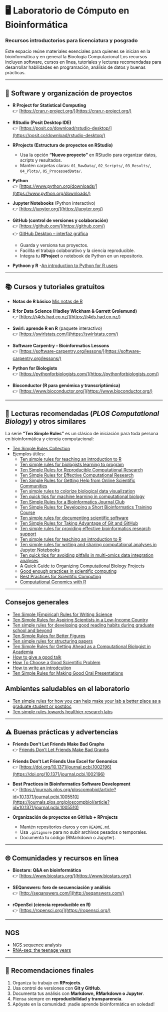 # 🖥️ Laboratorio de Cómputo en Bioinformática  
### Recursos introductorios para licenciatura y posgrado

Este espacio reúne materiales esenciales para quienes se inician en la bioinformática y en general la Bioología Computacional 
Los recursos incluyen software, cursos en línea, tutoriales y lecturas recomendadas para desarrollar habilidades en programación, análisis de datos y buenas prácticas.

---

## 🚀 Software y organización de proyectos

- **R Project for Statistical Computing**  
  👉 [https://cran.r-project.org/](https://cran.r-project.org/)

- **RStudio (Posit Desktop IDE)**  
  👉 [https://posit.co/download/rstudio-desktop/](https://posit.co/download/rstudio-desktop/)

- **RProjects (Estructura de proyectos en RStudio)**  
  - Usa la opción **“Nuevo proyecto”** en RStudio para organizar datos, scripts y resultados.  
  - Mantén carpetas claras: `01_RawData/`, `02_Scripts/`, `03_Results/`, `04_Plots/`, `05_ProcessedData/`.

- **Python**  
  👉 [https://www.python.org/downloads/](https://www.python.org/downloads/)

- **Jupyter Notebooks** (Python interactivo)  
  👉 [https://jupyter.org/](https://jupyter.org/)

- **GitHub (control de versiones y colaboración)**  
  👉 [https://github.com/](https://github.com/)  
  👉 [GitHub Desktop – interfaz gráfica](https://desktop.github.com/)  
  - Guarda y versiona tus proyectos.  
  - Facilita el trabajo colaborativo y la ciencia reproducible.  
  - Integra tu **RProject** o notebook de Python en un repositorio.
- **Pythoon y R**
  -[An introduction to Python for R users](https://occasionaldivergences.com/posts/python-intro/)      

---

## 📚 Cursos y tutoriales gratuitos

-  **Notas de R básico**
    [Mis notas de R](https://robertoalvarezm.github.io/Bioinformatica_R_Basico_Notas/)
- **R for Data Science (Hadley Wickham & Garrett Grolemund)**  
  👉 [https://r4ds.had.co.nz/](https://r4ds.had.co.nz/)

- **Swirl: aprende R en R** (paquete interactivo)  
  👉 [https://swirlstats.com/](https://swirlstats.com/)

- **Software Carpentry – Bioinformatics Lessons**  
  👉 [https://software-carpentry.org/lessons/](https://software-carpentry.org/lessons/)

- **Python for Biologists**  
  👉 [https://pythonforbiologists.com/](https://pythonforbiologists.com/)

- **Bioconductor (R para genómica y transcriptómica)**  
  👉 [https://www.bioconductor.org/](https://www.bioconductor.org/)

---

## 📝 Lecturas recomendadas (*PLOS Computational Biology*)  y otros similares

La serie **“Ten Simple Rules”** es un clásico de iniciación para toda persona en bioinformática y ciencia computacional:  

- [Ten Simple Rules Collection](https://collections.plos.org/ten-simple-rules/)  
- Ejemplos útiles:
  - [Ten simple rules for teaching an introduction to R](https://journals.plos.org/ploscompbiol/article?id=10.1371/journal.pcbi.1012018)
  - [Ten simple rules for biologists learning to program](https://journals.plos.org/ploscompbiol/article?id=10.1371%2Fjournal.pcbi.1005871)
  - [Ten Simple Rules for Reproducible Computational Research](https://journals.plos.org/ploscompbiol/article?id=10.1371/journal.pcbi.1003285)  
  - [Ten Simple Rules for Effective Computational Research](https://journals.plos.org/ploscompbiol/article?id=10.1371/journal.pcbi.1003506)  
  - [Ten Simple Rules for Getting Help from Online Scientific Communities](https://journals.plos.org/ploscompbiol/article?id=10.1371/journal.pcbi.1002202)
  - [Ten simple rules to colorize biological data visualization](https://journals.plos.org/ploscompbiol/article?id=10.1371/journal.pcbi.1008259)
  - [Ten quick tips for machine learning in computational biology](https://biodatamining.biomedcentral.com/articles/10.1186/s13040-017-0155-3)
  - [Ten Simple Rules for a Bioinformatics Journal Club](https://journals.plos.org/ploscompbiol/article?id=10.1371/journal.pcbi.1004526)
  - [Ten Simple Rules for Developing a Short Bioinformatics Training Course](https://journals.plos.org/ploscompbiol/article?id=10.1371/journal.pcbi.1009218)
  - [Ten simple rules for documenting scientific software](https://journals.plos.org/ploscompbiol/article?id=10.1371/journal.pcbi.1006561)
  - [Ten Simple Rules for Taking Advantage of Git and GitHub](https://journals.plos.org/ploscompbiol/article?id=10.1371/journal.pcbi.1004947)
  - [Ten simple rules for providing effective bioinformatics research support](https://journals.plos.org/ploscompbiol/article?id=10.1371/journal.pcbi.1009218)
  - [Ten simple rules for teaching an introduction to R](https://journals.plos.org/ploscompbiol/article?id=10.1371/journal.pcbi.1012018)
  - [Ten simple rules for writing and sharing computational analyses in Jupyter Notebooks](https://journals.plos.org/ploscompbiol/article?id=10.1371/journal.pcbi.1007007)
  - [Ten quick tips for avoiding pitfalls in multi-omics data integration analyses](https://journals.plos.org/ploscompbiol/article?id=10.1371/journal.pcbi.1011224)
  - [A Quick Guide to Organizing Computational Biology Projects](https://journals.plos.org/ploscompbiol/article?id=10.1371%2Fjournal.pcbi.1000424)
  - [Good enough practices in scientific computing](https://journals.plos.org/ploscompbiol/article?id=10.1371%2Fjournal.pcbi.1005510)
  - [Best Practices for Scientific Computing](https://journals.plos.org/plosbiology/article?id=10.1371%2Fjournal.pbio.1001745)
  - [Computational Genomics with R](https://compgenomr.github.io/book/)

---
## Consejos generales

  -  [Ten Simple (Empirical) Rules for Writing Science](https://journals.plos.org/ploscompbiol/article?id=10.1371/journal.pcbi.1004205)
  -  [Ten Simple Rules for Aspiring Scientists in a Low-Income Country](https://journals.plos.org/ploscompbiol/article?id=10.1371/journal.pcbi.1000024)
  -  [Ten simple rules for developing good reading habits during graduate school and beyond](https://journals.plos.org/ploscompbiol/article?id=10.1371/journal.pcbi.1006467)
  -  [Ten Simple Rules for Better Figures](https://journals.plos.org/ploscompbiol/article?id=10.1371/journal.pcbi.1003833)
  -  [Ten simple rules for structuring papers](https://journals.plos.org/ploscompbiol/article?id=10.1371/journal.pcbi.1005619)
  -  [Ten Simple Rules for Getting Ahead as a Computational Biologist in Academia ](https://journals.plos.org/ploscompbiol/article?id=10.1371/journal.pcbi.1006561)
  -  [How to give a good talk](https://www.sciencedirect.com/science/article/pii/S1097276509007424#:~:text=First%2C%20make%20eye%20contact%20with,we%20already%20anticipate%20the%20question.)
  -  [How To Choose a Good Scientific Problem](https://www.sciencedirect.com/science/article/pii/S1097276509006418)
  -  [How to write an introdcution](https://academic-englishuk.com/write-academic-introduction/)
  -  [Ten Simple Rules for Making Good Oral Presentations](https://journals.plos.org/ploscompbiol/article?id=10.1371/journal.pcbi.0030077)
  
## Ambientes saludables en el laboratorio

  -  [Ten simple rules for how you can help make your lab a better place as a graduate student or postdoc](https://journals.plos.org/ploscompbiol/article?id=10.1371/journal.pcbi.1010673)
  -  [Ten simple rules towards healthier research labs](https://journals.plos.org/ploscompbiol/article?id=10.1371/journal.pcbi.1006914)
  
---
## ⚠️ Buenas prácticas y advertencias  

- **Friends Don’t Let Friends Make Bad Graphs**  
  👉 [Friends Don’t Let Friends Make Bad Graphs](https://github.com/cxli233/FriendsDontLetFriends)

- **Friends Don’t Let Friends Use Excel for Genomics**  
  👉 [https://doi.org/10.1371/journal.pcbi.1002196](https://doi.org/10.1371/journal.pcbi.1002196)

- **Best Practices in Bioinformatics Software Development**  
  👉 [https://journals.plos.org/ploscompbiol/article?id=10.1371/journal.pcbi.1005510](https://journals.plos.org/ploscompbiol/article?id=10.1371/journal.pcbi.1005510)

- **Organización de proyectos en GitHub + RProjects**  
  - Mantén repositorios claros y con `README.md`.  
  - Usa `.gitignore` para no subir archivos pesados o temporales.  
  - Documenta tu código (RMarkdown o Jupyter).  

---

## 🌐 Comunidades y recursos en línea

- **Biostars: Q&A en bioinformática**  
  👉 [https://www.biostars.org/](https://www.biostars.org/)

- **SEQanswers: foro de secuenciación y análisis**  
  👉 [http://seqanswers.com/](http://seqanswers.com/)

- **rOpenSci (ciencia reproducible en R)**  
  👉 [https://ropensci.org/](https://ropensci.org/)

---
## NGS

- [NGS sequence analysis](https://bioinf.comav.upv.es/courses/sequence_analysis/index.html)
- [RNA-seq: the teenage years](https://www.uab.edu/hcgs/images/PDF_documents/RNA_sequencing-the_teenage_years_Nat_Rev_Genetics.pdf)
---
## 📌 Recomendaciones finales

1. Organiza tu trabajo en **RProjects**.  
2. Usa control de versiones con **Git y GitHub**.  
3. Documenta tus análisis con **Markdown, RMarkdown o Jupyter**.  
4. Piensa siempre en **reproducibilidad y transparencia**.  
5. Apóyate en la comunidad: ¡nadie aprende bioinformática en soledad!  
